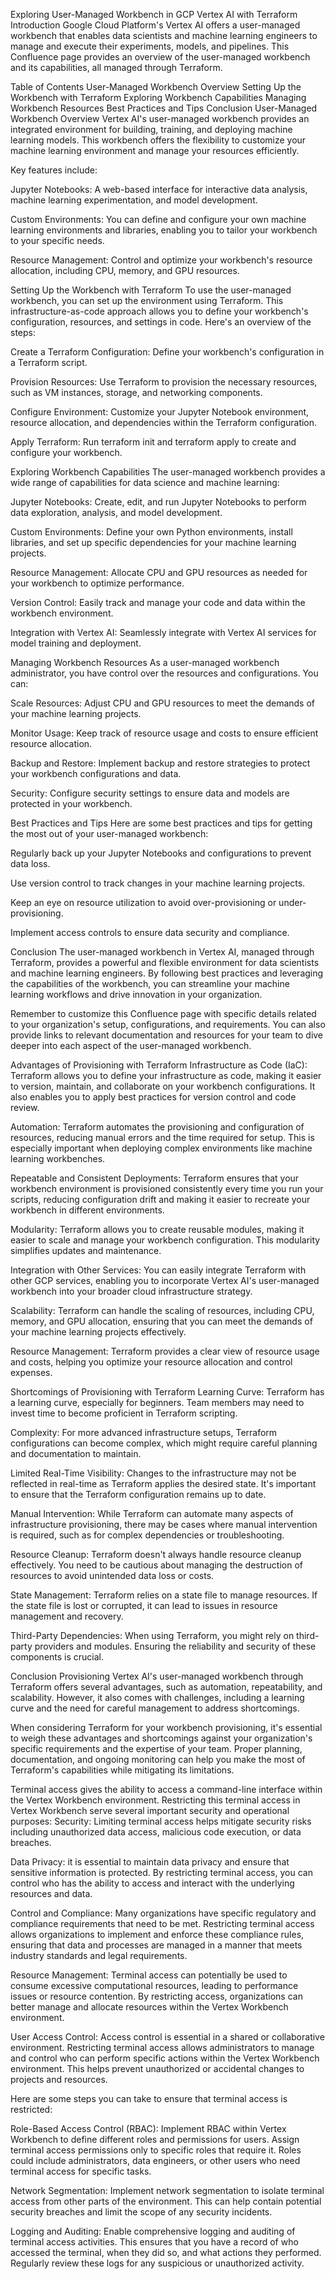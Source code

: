 Exploring User-Managed Workbench in GCP Vertex AI with Terraform
Introduction
Google Cloud Platform's Vertex AI offers a user-managed workbench that enables data scientists and machine learning engineers to manage and execute their experiments, models, and pipelines. This Confluence page provides an overview of the user-managed workbench and its capabilities, all managed through Terraform.

Table of Contents
User-Managed Workbench Overview
Setting Up the Workbench with Terraform
Exploring Workbench Capabilities
Managing Workbench Resources
Best Practices and Tips
Conclusion
User-Managed Workbench Overview
Vertex AI's user-managed workbench provides an integrated environment for building, training, and deploying machine learning models. This workbench offers the flexibility to customize your machine learning environment and manage your resources efficiently.

Key features include:

Jupyter Notebooks: A web-based interface for interactive data analysis, machine learning experimentation, and model development.

Custom Environments: You can define and configure your own machine learning environments and libraries, enabling you to tailor your workbench to your specific needs.

Resource Management: Control and optimize your workbench's resource allocation, including CPU, memory, and GPU resources.

Setting Up the Workbench with Terraform
To use the user-managed workbench, you can set up the environment using Terraform. This infrastructure-as-code approach allows you to define your workbench's configuration, resources, and settings in code. Here's an overview of the steps:

Create a Terraform Configuration: Define your workbench's configuration in a Terraform script.

Provision Resources: Use Terraform to provision the necessary resources, such as VM instances, storage, and networking components.

Configure Environment: Customize your Jupyter Notebook environment, resource allocation, and dependencies within the Terraform configuration.

Apply Terraform: Run terraform init and terraform apply to create and configure your workbench.

Exploring Workbench Capabilities
The user-managed workbench provides a wide range of capabilities for data science and machine learning:

Jupyter Notebooks: Create, edit, and run Jupyter Notebooks to perform data exploration, analysis, and model development.

Custom Environments: Define your own Python environments, install libraries, and set up specific dependencies for your machine learning projects.

Resource Management: Allocate CPU and GPU resources as needed for your workbench to optimize performance.

Version Control: Easily track and manage your code and data within the workbench environment.

Integration with Vertex AI: Seamlessly integrate with Vertex AI services for model training and deployment.

Managing Workbench Resources
As a user-managed workbench administrator, you have control over the resources and configurations. You can:

Scale Resources: Adjust CPU and GPU resources to meet the demands of your machine learning projects.

Monitor Usage: Keep track of resource usage and costs to ensure efficient resource allocation.

Backup and Restore: Implement backup and restore strategies to protect your workbench configurations and data.

Security: Configure security settings to ensure data and models are protected in your workbench.

Best Practices and Tips
Here are some best practices and tips for getting the most out of your user-managed workbench:

Regularly back up your Jupyter Notebooks and configurations to prevent data loss.

Use version control to track changes in your machine learning projects.

Keep an eye on resource utilization to avoid over-provisioning or under-provisioning.

Implement access controls to ensure data security and compliance.

Conclusion
The user-managed workbench in Vertex AI, managed through Terraform, provides a powerful and flexible environment for data scientists and machine learning engineers. By following best practices and leveraging the capabilities of the workbench, you can streamline your machine learning workflows and drive innovation in your organization.

Remember to customize this Confluence page with specific details related to your organization's setup, configurations, and requirements. You can also provide links to relevant documentation and resources for your team to dive deeper into each aspect of the user-managed workbench.


Advantages of Provisioning with Terraform
Infrastructure as Code (IaC): Terraform allows you to define your infrastructure as code, making it easier to version, maintain, and collaborate on your workbench configurations. It also enables you to apply best practices for version control and code review.

Automation: Terraform automates the provisioning and configuration of resources, reducing manual errors and the time required for setup. This is especially important when deploying complex environments like machine learning workbenches.

Repeatable and Consistent Deployments: Terraform ensures that your workbench environment is provisioned consistently every time you run your scripts, reducing configuration drift and making it easier to recreate your workbench in different environments.

Modularity: Terraform allows you to create reusable modules, making it easier to scale and manage your workbench configuration. This modularity simplifies updates and maintenance.

Integration with Other Services: You can easily integrate Terraform with other GCP services, enabling you to incorporate Vertex AI's user-managed workbench into your broader cloud infrastructure strategy.

Scalability: Terraform can handle the scaling of resources, including CPU, memory, and GPU allocation, ensuring that you can meet the demands of your machine learning projects effectively.

Resource Management: Terraform provides a clear view of resource usage and costs, helping you optimize your resource allocation and control expenses.

Shortcomings of Provisioning with Terraform
Learning Curve: Terraform has a learning curve, especially for beginners. Team members may need to invest time to become proficient in Terraform scripting.

Complexity: For more advanced infrastructure setups, Terraform configurations can become complex, which might require careful planning and documentation to maintain.

Limited Real-Time Visibility: Changes to the infrastructure may not be reflected in real-time as Terraform applies the desired state. It's important to ensure that the Terraform configuration remains up to date.

Manual Intervention: While Terraform can automate many aspects of infrastructure provisioning, there may be cases where manual intervention is required, such as for complex dependencies or troubleshooting.

Resource Cleanup: Terraform doesn't always handle resource cleanup effectively. You need to be cautious about managing the destruction of resources to avoid unintended data loss or costs.

State Management: Terraform relies on a state file to manage resources. If the state file is lost or corrupted, it can lead to issues in resource management and recovery.

Third-Party Dependencies: When using Terraform, you might rely on third-party providers and modules. Ensuring the reliability and security of these components is crucial.

Conclusion
Provisioning Vertex AI's user-managed workbench through Terraform offers several advantages, such as automation, repeatability, and scalability. However, it also comes with challenges, including a learning curve and the need for careful management to address shortcomings.

When considering Terraform for your workbench provisioning, it's essential to weigh these advantages and shortcomings against your organization's specific requirements and the expertise of your team. Proper planning, documentation, and ongoing monitoring can help you make the most of Terraform's capabilities while mitigating its limitations.



Terminal access gives the ability to access a command-line interface within the Vertex Workbench environment. Restricting this terminal access in Vertex Workbench serve several important security and operational purposes:
Security: Limiting terminal access helps mitigate security risks including unauthorized data access, malicious code execution, or data breaches.

Data Privacy: it is essential to maintain data privacy and ensure that sensitive information is protected. By restricting terminal access, you can control who has the ability to access and interact with the underlying resources and data.

Control and Compliance: Many organizations have specific regulatory and compliance requirements that need to be met. Restricting terminal access allows organizations to implement and enforce these compliance rules, ensuring that data and processes are managed in a manner that meets industry standards and legal requirements.

Resource Management: Terminal access can potentially be used to consume excessive computational resources, leading to performance issues or resource contention. By restricting access, organizations can better manage and allocate resources within the Vertex Workbench environment.

User Access Control: Access control is essential in a shared or collaborative environment. Restricting terminal access allows administrators to manage and control who can perform specific actions within the Vertex Workbench environment. This helps prevent unauthorized or accidental changes to projects and resources.


Here are some steps you can take to ensure that terminal access is restricted:

Role-Based Access Control (RBAC): Implement RBAC within Vertex Workbench to define different roles and permissions for users. Assign terminal access permissions only to specific roles that require it. Roles could include administrators, data engineers, or other users who need terminal access for specific tasks.

Network Segmentation: Implement network segmentation to isolate terminal access from other parts of the environment. This can help contain potential security breaches and limit the scope of any security incidents.

Logging and Auditing: Enable comprehensive logging and auditing of terminal access activities. This ensures that you have a record of who accessed the terminal, when they did so, and what actions they performed. Regularly review these logs for any suspicious or unauthorized activity.
